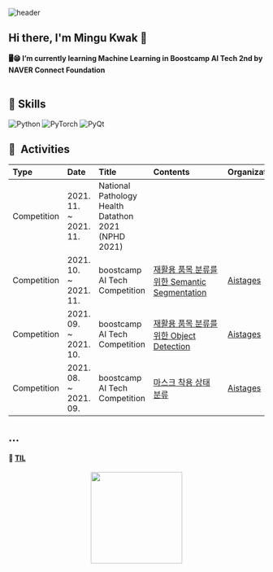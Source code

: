 ![header](https://capsule-render.vercel.app/api?type=waving&&color=0:000000,100:0f9b0f&height=180&section=header&reversak=flase&text=Mingu%20Kwak&fontSize=50&fontColor=ffffff&fontAlign=80&fontAlignY=35)
<!-- https://github.com/kyechan99/capsule-render#egg -->

## Hi there, I'm Mingu Kwak 👋

**🖥😁 I’m currently learning Machine Learning in Boostcamp AI Tech 2nd by NAVER Connect Foundation**
<br><br>
 
 
## 🔨 Skills
![Python](https://img.shields.io/badge/python-3670A0?style=for-the-badge&logo=python&logoColor=ffdd54)
![PyTorch](https://img.shields.io/badge/PyTorch-%23EE4C2C.svg?style=for-the-badge&logo=PyTorch&logoColor=white)
![PyQt](https://img.shields.io/badge/Qt-%23217346.svg?style=for-the-badge&logo=Qt&logoColor=white)

## 🎡 &nbsp;Activities
|   Type    |   Date | Title    | Contents | Organization |
|   :---    |   :--- | :---   | :--- |:--- |
|Competition| 2021. 11.<br>~ 2021. 11.| National Pathology Health Datathon 2021 (NPHD 2021)| 
|Competition| 2021. 10.<br>~ 2021. 11.| boostcamp AI Tech Competition |[재활용 품목 분류를 위한 Semantic Segmentation](https://github.com/deokgu/semantic-segmentation-level2-cv-09)&nbsp;&nbsp;&nbsp;&nbsp;&nbsp;&nbsp; | [Aistages](https://stages.ai/)|
| Competition| 2021. 09.<br>~ 2021. 10.| boostcamp AI Tech Competition|[재활용 품목 분류를 위한 Object Detection](https://github.com/deokgu/object-detection-level2-cv-09)&nbsp;&nbsp;&nbsp;&nbsp;&nbsp;&nbsp; | [Aistages](https://stages.ai/)|
| Competition|  2021. 08.<br>~ 2021. 09.| boostcamp AI Tech Competition|[마스크 착용 상태 분류](https://github.com/deokgu/image-classification-level1-23)&nbsp;&nbsp;&nbsp;&nbsp;&nbsp;&nbsp; | [Aistages](https://stages.ai/)|


## ...
#### 💾 [TIL](https://github.com/deokgu/deokgu/wiki)
<!-- https://github.com/iloveslowfood -->


<p align="center">
<a href="https://github.com/deokgu">
  <img height="180em" src="https://github-readme-stats-eight-theta.vercel.app/api?username=deokgu&show_icons=true&theme=blue-green&include_all_commits=true&count_private=true"/>
<!--   <img height="180em" src="https://github-readme-stats-eight-theta.vercel.app/api/top-langs/?username=deokgu&layout=compact&langs_count=8&theme=blue-green"/> -->
</a>
</p>
